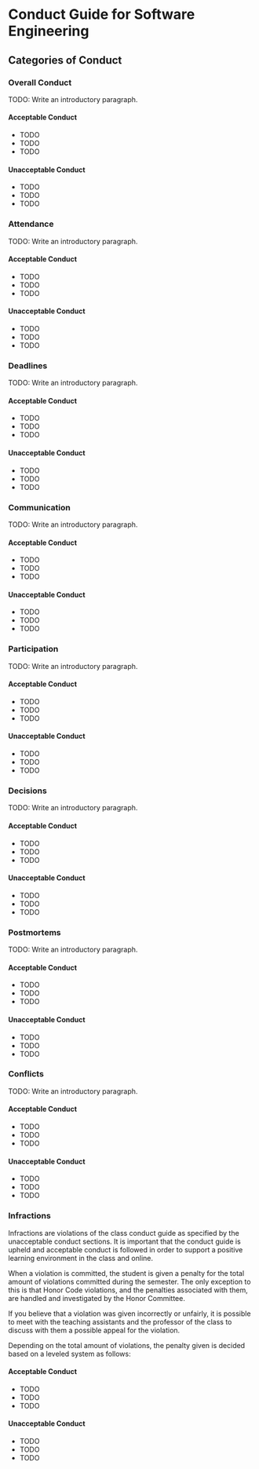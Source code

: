 # Conduct Guide for Software Engineering

## Categories of Conduct

### Overall Conduct

TODO: Write an introductory paragraph.

#### Acceptable Conduct

- TODO
- TODO
- TODO

#### Unacceptable Conduct

- TODO
- TODO
- TODO

### Attendance

TODO: Write an introductory paragraph.

#### Acceptable Conduct

- TODO
- TODO
- TODO

#### Unacceptable Conduct

- TODO
- TODO
- TODO

### Deadlines

TODO: Write an introductory paragraph.

#### Acceptable Conduct

- TODO
- TODO
- TODO

#### Unacceptable Conduct

- TODO
- TODO
- TODO

### Communication

TODO: Write an introductory paragraph.

#### Acceptable Conduct

- TODO
- TODO
- TODO

#### Unacceptable Conduct

- TODO
- TODO
- TODO

### Participation

TODO: Write an introductory paragraph.

#### Acceptable Conduct

- TODO
- TODO
- TODO

#### Unacceptable Conduct

- TODO
- TODO
- TODO

### Decisions

TODO: Write an introductory paragraph.

#### Acceptable Conduct

- TODO
- TODO
- TODO

#### Unacceptable Conduct

- TODO
- TODO
- TODO

### Postmortems

TODO: Write an introductory paragraph.

#### Acceptable Conduct

- TODO
- TODO
- TODO

#### Unacceptable Conduct

- TODO
- TODO
- TODO

### Conflicts

TODO: Write an introductory paragraph.

#### Acceptable Conduct

- TODO
- TODO
- TODO

#### Unacceptable Conduct

- TODO
- TODO
- TODO

### Infractions

Infractions are violations of the class conduct guide as specified by the unacceptable conduct sections. It is important that the conduct guide is upheld and acceptable conduct is followed in order to support a positive learning environment in the class and online.

When a violation is committed, the student is given a penalty for the total amount of violations committed during the semester.  The only exception to this is that Honor Code violations, and the penalties associated with them, are handled and investigated by the Honor Committee.

If you believe that a violation was given incorrectly or unfairly, it is possible to meet with the teaching assistants and the professor of the class to discuss with them a possible appeal for the violation.

Depending on the total amount of violations, the penalty given is decided based on a leveled system as follows:

#### Acceptable Conduct

- TODO
- TODO
- TODO

#### Unacceptable Conduct

- TODO
- TODO
- TODO

